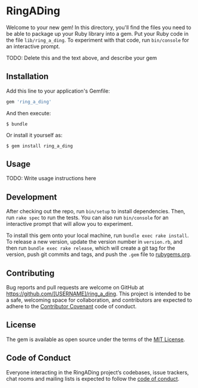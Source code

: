 # RingADing

Welcome to your new gem! In this directory, you'll find the files you need to be able to package up your Ruby library into a gem. Put your Ruby code in the file `lib/ring_a_ding`. To experiment with that code, run `bin/console` for an interactive prompt.

TODO: Delete this and the text above, and describe your gem

## Installation

Add this line to your application's Gemfile:

```ruby
gem 'ring_a_ding'
```

And then execute:

    $ bundle

Or install it yourself as:

    $ gem install ring_a_ding

## Usage

TODO: Write usage instructions here

## Development

After checking out the repo, run `bin/setup` to install dependencies. Then, run `rake spec` to run the tests. You can also run `bin/console` for an interactive prompt that will allow you to experiment.

To install this gem onto your local machine, run `bundle exec rake install`. To release a new version, update the version number in `version.rb`, and then run `bundle exec rake release`, which will create a git tag for the version, push git commits and tags, and push the `.gem` file to [rubygems.org](https://rubygems.org).

## Contributing

Bug reports and pull requests are welcome on GitHub at https://github.com/[USERNAME]/ring_a_ding. This project is intended to be a safe, welcoming space for collaboration, and contributors are expected to adhere to the [Contributor Covenant](http://contributor-covenant.org) code of conduct.

## License

The gem is available as open source under the terms of the [MIT License](https://opensource.org/licenses/MIT).

## Code of Conduct

Everyone interacting in the RingADing project’s codebases, issue trackers, chat rooms and mailing lists is expected to follow the [code of conduct](https://github.com/[USERNAME]/ring_a_ding/blob/master/CODE_OF_CONDUCT.md).
